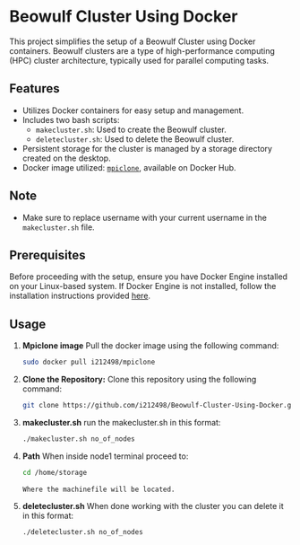# Beowulf Cluster Using Docker

This project simplifies the setup of a Beowulf Cluster using Docker containers. Beowulf clusters are a type of high-performance computing (HPC) cluster architecture, typically used for parallel computing tasks.

## Features

- Utilizes Docker containers for easy setup and management.
- Includes two bash scripts:
  - `makecluster.sh`: Used to create the Beowulf cluster.
  - `deletecluster.sh`: Used to delete the Beowulf cluster.
- Persistent storage for the cluster is managed by a storage directory created on the desktop.
- Docker image utilized:  [`mpiclone`](https://hub.docker.com/r/i212498/mpiclone), available on Docker Hub.

## Note
- Make sure to replace username with your current username in the `makecluster.sh` file.

## Prerequisites

Before proceeding with the setup, ensure you have Docker Engine installed on your Linux-based system. If Docker Engine is not installed, follow the installation instructions provided [here](https://docs.docker.com/engine/install/ubuntu/).

## Usage
1. **Mpiclone image**
   Pull the docker image using the following command:
   ```bash
   sudo docker pull i212498/mpiclone

2. **Clone the Repository:**
   Clone this repository using the following command:
   ```bash
   git clone https://github.com/i212498/Beowulf-Cluster-Using-Docker.git

3. **makecluster.sh**
   run the makecluster.sh in this format:
   ```bash
   ./makecluster.sh no_of_nodes

4. **Path**
   When inside node1 terminal proceed to:
   ```bash
   cd /home/storage
  
   Where the machinefile will be located.

5. **deletecluster.sh**
   When done working with the cluster you can delete it in this format:
   ```bash
   ./deletecluster.sh no_of_nodes
